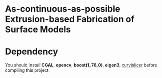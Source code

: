# As-continuous-as-possible Extrusion-based Fabrication of Surface Models

# Dependency
You should install **CGAL**, **opencv**, **boost(1_76_0)**, **eigen3**, [curvislicer](https://github.com/mfx-inria/curvislicer) before compiling this project.
